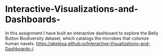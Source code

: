 # Interactive-Visualizations-and-Dashboards-
In this assignment I have built an interactive dashboard to explore the Belly Button Biodiversity dataset, which catalogs the microbes that colonize human navels.
 https://akplesa.github.io/Interactive-Visualizations-and-Dashboards-/.
